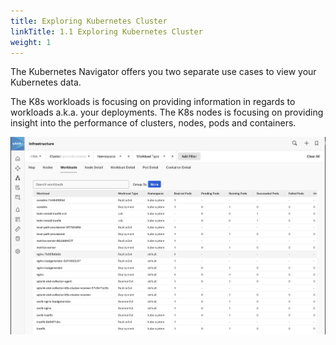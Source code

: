 ```yaml
---
title: Exploring Kubernetes Cluster
linkTitle: 1.1 Exploring Kubernetes Cluster
weight: 1
---
```


The Kubernetes Navigator offers you two separate use cases to view your Kubernetes data.

The K8s workloads is focusing on providing information in regards to workloads a.k.a. your deployments.
The K8s nodes is focusing on providing insight into the performance of clusters, nodes, pods and containers.

![NGINX loaded](../../images/k8s-workloads-nginx.png)



[^1]: A ConfigMap is an API object used to store non-confidential data in key-value pairs. Pods can consume ConfigMaps as environment variables, command-line arguments, or as configuration files in a volume. A ConfigMap allows you to decouple environment-specific configuration from your container images, so that your applications are easily portable.

[^2]: [What is Locust?](https://locust.io/)
